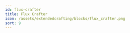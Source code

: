 ```yaml
---
id: flux-crafter
title: Flux Crafter
icon: /assets/extendedcrafting/blocks/flux_crafter.png
sort: 9
---
```


